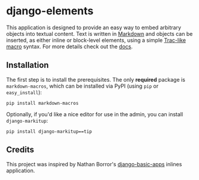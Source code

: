 django-elements
===============

This application is designed to provide an easy way to embed arbitrary objects
into textual content.  Text is written in [Markdown][] and objects can be inserted,
as either inline or block-level elements, using a simple [Trac-like macro][]
syntax.  For more details check out the [docs][].

[Markdown]: http://daringfireball.net/projects/markdown/
[Trac-like macro]: http://trac.edgewall.org/wiki/WikiMacros
[docs]: http://readthedocs.org/docs/django-elements/en/latest/

Installation
------------

The first step is to install the prerequisites.  The only **required** package
is ``markdown-macros``, which can be installed via PyPI (using ``pip`` or
``easy_install``):

    pip install markdown-macros

Optionally, if you'd like a nice editor for use in the admin, you can install
``django-markitup``:

    pip install django-markitup==tip

Credits
-------

This project was inspired by Nathan Borror's [django-basic-apps][] inlines
application.

[django-basic-apps]: https://github.com/nathanborror/django-basic-apps.